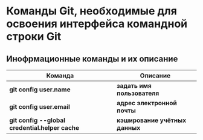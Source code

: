 # **Команды Git, необходимые для освоения интерфейса командной строки Git**

## Инофрмационные команды и их описание


| Команда | Описание |
| ------- | ---------|
| **git config user.name**  | **задать имя пользователя** |
| **git config user.email** | **адрес электронной почты** |
| **git config --global credential.helper cache**|**кэширование учётных данных**        |
